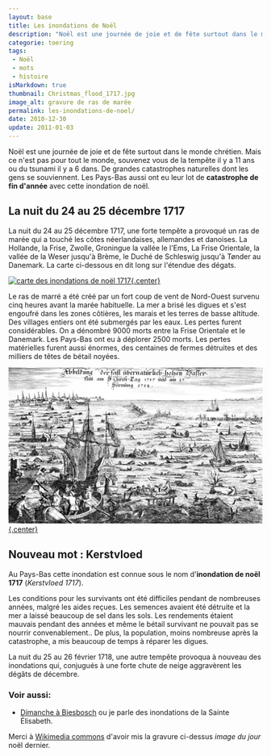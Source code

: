 ```yaml
---
layout: base
title: Les inondations de Noël
description: "Noël est une journée de joie et de fête surtout dans le monde chrétien. Mais ce n'est pas pour tout le monde, souvenez vous de la tempête il y a 11 ans ou "
categorie: toering
tags: 
 - Noël
 - mots
 - histoire
isMarkdown: true
thumbnail: Christmas_flood_1717.jpg
image_alt: gravure de ras de marée
permalink: les-inondations-de-noel/
date: 2010-12-30
update: 2011-01-03
---
```


Noël est une journée de joie et de fête surtout dans le monde chrétien. Mais ce n'est pas pour tout le monde, souvenez vous de la tempête il y a 11 ans ou du tsunami il y a 6 dans. De grandes catastrophes naturelles dont les gens se souviennent. Les Pays-Bas aussi ont eu leur lot de **catastrophe de fin d'année** avec cette inondation de noël.

## La nuit du 24 au 25 décembre 1717

La nuit du 24 au 25 décembre 1717, une forte tempête a provoqué un ras de marée qui a touché les côtes néerlandaises, allemandes et danoises. La Hollande, la Frise, Zwolle, Groningue la vallée le l'Ems, La Frise Orientale, la vallée de la Weser jusqu'à Brème, le Duché de Schleswig jusqu'à Tønder au Danemark. La carte ci-dessous en dit long sur l'étendue des dégats.

[![carte des inondations de noël 1717](Flutt_in_Nieder-Teutschland.jpg){.center}](https://commons.wikimedia.org/wiki/File:Joh._Bapt._Homann_-_Geographische_Vorstellung_der_j%C3%A4merlichen_Wasser-Flutt_in_Nieder-Teutschland.jpg)

<!--excerpt-->

Le ras de marré a été créé par un fort coup de vent de Nord-Ouest survenu cinq heures avant la marée habituelle. La mer a brisé les digues et s'est engoufré dans les zones côtières, les marais et les terres de basse altitude. Des villages entiers ont été submergés par les eaux. Les pertes furent considérables. On a dénombré 9000 morts entre la Frise Orientale et le Danemark. Les Pays-Bas ont eu à déplorer 2500 morts. Les pertes matérielles furent aussi énormes, des centaines de fermes détruites et des milliers de têtes de bétail noyées.

[![gravure de l'inondation de noël 1717](Christmas_flood_1717.jpg){.center}](https://commons.wikimedia.org/wiki/File:Christmas_flood_1717.jpg)


## Nouveau mot : Kerstvloed
Au Pays-Bas cette inondation est connue sous le nom d'**inondation de noël 1717** (*Kerstvloed 1717*).

Les conditions pour les survivants ont été difficiles pendant de nombreuses années, malgré les aides reçues. Les semences avaient été détruite et la mer a laissé beaucoup de sel dans les sols. Les rendements étaient mauvais pendant des années et même le bétail survivant ne pouvait pas se nourrir convenablement.. De plus, la population, moins nombreuse après la catastrophe, a mis beaucoup de temps à réparer les digues.

La nuit du 25 au 26 février 1718, une autre tempête provoqua à nouveau des inondations qui, conjugués à une forte chute de neige aggravèrent les dégâts de décembre.

### Voir aussi:
- [Dimanche à Biesbosch](/dimanche-a-biesbosch) ou je parle des inondations de la Sainte Élisabeth.

Merci à [Wikimedia commons](http://commons.wikimedia.org/wiki/Commons:Picture_of_the_day) d'avoir mis la gravure ci-dessus *image du jour* noël dernier.
